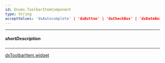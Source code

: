 ```yaml
---
id: Enums.ToolbarItemComponent
type: String
acceptValues: 'dxAutocomplete' | 'dxButton' | 'dxCheckBox' | 'dxDateBox' | 'dxMenu' | 'dxSelectBox' | 'dxTabs' | 'dxTextBox' | 'dxButtonGroup' | 'dxDropDownButton'
---
```

---
##### shortDescription
<!-- Description goes here -->

---
<!-- Description goes here -->
[dxToolbarItem.widget](_hidden\dxToolbarItem\widget.md)